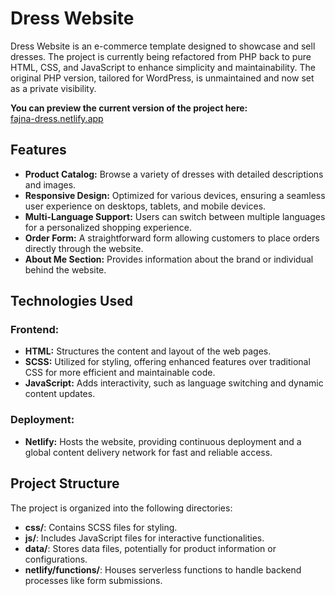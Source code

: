 # **Dress Website**

Dress Website is an e-commerce template designed to showcase and sell dresses. The project is currently being refactored from PHP back to pure HTML, CSS, and JavaScript to enhance simplicity and maintainability. The original PHP version, tailored for WordPress, is unmaintained and now set as a private visibility.

**You can preview the current version of the project here:**  
[fajna-dress.netlify.app](https://fajna-dress.netlify.app/)

## **Features**

- **Product Catalog:** Browse a variety of dresses with detailed descriptions and images.
- **Responsive Design:** Optimized for various devices, ensuring a seamless user experience on desktops, tablets, and mobile devices.
- **Multi-Language Support:** Users can switch between multiple languages for a personalized shopping experience.
- **Order Form:** A straightforward form allowing customers to place orders directly through the website.
- **About Me Section:** Provides information about the brand or individual behind the website.

## **Technologies Used**

### **Frontend:**

- **HTML:** Structures the content and layout of the web pages.
- **SCSS:** Utilized for styling, offering enhanced features over traditional CSS for more efficient and maintainable code.
- **JavaScript:** Adds interactivity, such as language switching and dynamic content updates.

### **Deployment:**

- **Netlify:** Hosts the website, providing continuous deployment and a global content delivery network for fast and reliable access.

## **Project Structure**

The project is organized into the following directories:

- **css/**: Contains SCSS files for styling.
- **js/**: Includes JavaScript files for interactive functionalities.
- **data/**: Stores data files, potentially for product information or configurations.
- **netlify/functions/**: Houses serverless functions to handle backend processes like form submissions.
